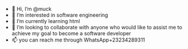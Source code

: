 - 👋 Hi, I’m @muck
- 👀 I’m interested in software engineering 
- 🌱 I’m currently learning html
- 💞️ I’m looking to collaborate with anyone who would like to assist me to achieve my goal to become a software developer
- 📫 you can reach me through WhatsApp+23234289311

<!---
muck33/muck33 is a ✨ special ✨ repository because its `README.md` (this file) appears on your GitHub profile.
You can click the Preview link to take a look at your changes.
--->
